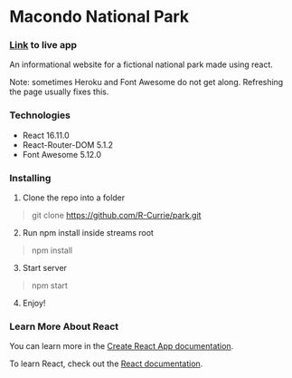 # Macondo National Park

### [Link](https://r-currie-park.herokuapp.com/) to live app

An informational website for a fictional national park made using react.

Note: sometimes Heroku and Font Awesome do not get along.  Refreshing the page usually fixes this.

### Technologies
* React 16.11.0
* React-Router-DOM 5.1.2
* Font Awesome 5.12.0

### Installing

1. Clone the repo into a folder
> git clone https://github.com/R-Currie/park.git
2. Run npm install inside streams root
> npm install
3. Start server
> npm start
4. Enjoy!

### Learn More About React

You can learn more in the [Create React App documentation](https://facebook.github.io/create-react-app/docs/getting-started).

To learn React, check out the [React documentation](https://reactjs.org/).
